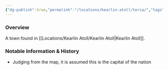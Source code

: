 ```yaml
---
{"dg-publish":true,"permalink":"/locations/kearlin-atoll/teria/","tags":["Undiscovered"],"updated":"2025-02-13T18:08:12.122+00:00"}
---
```



### Overview
A town found in [[Locations/Kearlin Atoll/Kearlin Atoll\|Kearlin Atoll]].

### Notable Information & History 
- Judging from the map, it is assumed this is the capital of the nation